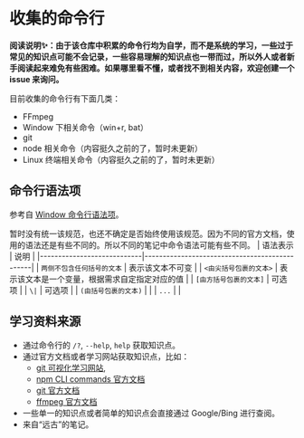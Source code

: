 # 收集的命令行

**阅读说明✨：由于该仓库中积累的命令行均为自学，而不是系统的学习，一些过于常见的知识点可能不会记录，一些容易理解的知识点也一带而过，所以外人或者新手阅读起来难免有些困难。如果哪里看不懂，或者找不到相关内容，欢迎创建一个 issue 来询问。**

目前收集的命令行有下面几类：
- FFmpeg
- Window 下相关命令（win+r, bat）
- git
- node 相关命令（内容挺久之前的了，暂时未更新）
- Linux 终端相关命令（内容挺久之前的了，暂时未更新）

## 命令行语法项

参考自 [Window 命令行语法项](https://learn.microsoft.com/zh-cn/windows-server/administration/windows-commands/command-line-syntax-key)。

暂时没有统一该规范，也还不确定是否始终使用该规范。因为不同的官方文档，使用的语法还是有些不同的。所以不同的笔记中命令语法可能有些不同。
| 语法表示                   | 说明                                          |
|----------------------------|-----------------------------------------------|
| `两侧不包含任何括号的文本` | 表示该文本不可变                              |
| `<由尖括号包裹的文本>`     | 表示该文本是一个变量，根据需求自定指定对应的值 |
| `[由方括号包裹的文本]`     | 可选项                                        |
| `\|`                        | 可选项                                        |
| `(由括号包裹的文本)`       |                                               |
| `...`                      |                                               |

## 学习资料来源

- 通过命令行的 `/?`, `--help`, `help` 获取知识点。
- 通过官方文档或者学习网站获取知识点，比如：
    - [git 可视化学习网站](https://learngitbranching.js.org/),
    - [npm CLI commands 官方文档](https://docs.npmjs.com/cli/v8/commands)
    - [git 官方文档](https://git-scm.com/docs)
    - [ffmpeg 官方文档](https://ffmpeg.org/ffmpeg.html)
- 一些单一的知识点或者简单的知识点会直接通过 Google/Bing 进行查阅。
- 来自“远古”的笔记。
